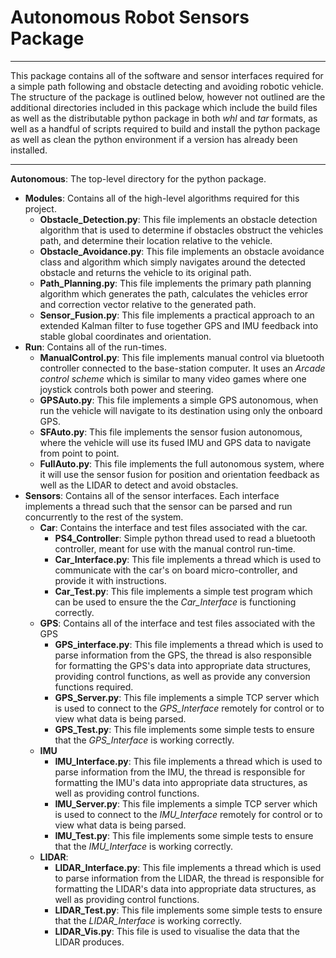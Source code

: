 # Autonomous Robot Sensors Package

------

This package contains all of the software and sensor interfaces required for a simple path following and obstacle detecting and avoiding robotic vehicle. The structure of the package is outlined below, however not outlined are the additional directories included in this package which include the build files as well as the distributable python package in both *whl* and *tar* formats, as well as a handful of scripts required to build and install the python package as well as clean the python environment if a version has already been installed.

------

**Autonomous**: The top-level directory for the python package.

- **Modules**: Contains all of the high-level algorithms required for this project.
  - **Obstacle_Detection.py**: This file implements an obstacle detection algorithm that is used to determine if obstacles obstruct the vehicles path, and determine their location relative to the vehicle.
  - **Obstacle_Avoidance.py**: This file implements an obstacle avoidance class and algorithm which simply navigates around the detected obstacle and returns the vehicle to its original path. 
  - **Path_Planning.py**: This file implements the primary path planning algorithm which generates the path, calculates the vehicles error and correction vector relative to the generated path.
  - **Sensor_Fusion.py**: This file implements a practical approach to an extended Kalman filter to fuse together GPS and IMU feedback into stable global coordinates and orientation. 
- **Run**: Contains all of the run-times.
  - **ManualControl.py**: This file implements manual control via bluetooth controller connected to the base-station computer. It uses an *Arcade control scheme* which is similar to many video games where one joystick controls both power and steering.
  - **GPSAuto.py**: This file implements a simple GPS autonomous, when run the vehicle will navigate to its destination using only the onboard GPS.
  - **SFAuto.py**: This file implements the sensor fusion autonomous, where the vehicle will use its fused IMU and GPS data to navigate from point to point.
  - **FullAuto.py**: This file implements the full autonomous system, where it will use the sensor fusion for position and orientation feedback as well as the LIDAR to detect and avoid obstacles.
- **Sensors**: Contains all of the sensor interfaces. Each interface implements a thread such that the sensor can be parsed and run concurrently to the rest of the system.
  - **Car**: Contains the interface and test files associated with the car.
    - **PS4_Controller**: Simple python thread used to read a bluetooth controller, meant for use with the manual control run-time.
    - **Car_Interface.py**: This file implements a thread which is used to communicate with the car's on board micro-controller, and provide it with instructions.
    - **Car_Test.py**: This file implements a simple test program which can be used to ensure the the *Car_Interface* is functioning correctly.
  - **GPS**: Contains all of the interface and test files associated with the GPS
    - **GPS_interface.py**: This file implements a thread which is used to parse information from the GPS, the thread is also responsible for formatting the GPS's data into appropriate data structures, providing control functions, as well as provide any conversion functions required. 
    - **GPS_Server.py**: This file implements a simple TCP server which is used to connect to the *GPS_Interface* remotely for control or to view what data is being parsed. 
    - **GPS_Test.py**: This file implements some simple tests to ensure that the *GPS_Interface* is working correctly.
  - **IMU**
    - **IMU_Interface.py**: This file implements a thread which is used to parse information from the IMU, the thread is responsible for formatting the IMU's data into appropriate data structures, as well as providing control functions.
    - **IMU_Server.py**: This file implements a simple TCP server which is used to connect to the *IMU_Interface* remotely for control or to view what data is being parsed.
    - **IMU_Test.py**: This file implements some simple tests to ensure that the *IMU_Interface* is working correctly.
  - **LIDAR**:
    - **LIDAR_Interface.py**: This file implements a thread which is used to parse information from the LIDAR, the thread is responsible for formatting the LIDAR's data into appropriate data structures, as well as providing control functions.
    - **LIDAR_Test.py**: This file implements some simple tests to ensure that the *LIDAR_Interface* is working correctly.
    - **LIDAR_Vis.py**: This file is used to visualise the data that the LIDAR  produces.



